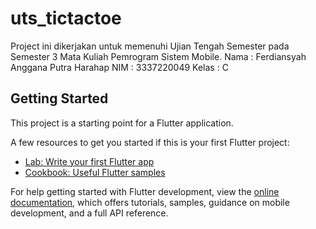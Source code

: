 # uts_tictactoe

Project ini dikerjakan untuk memenuhi Ujian Tengah Semester pada Semester 3 Mata Kuliah Pemrogram Sistem Mobile.
Nama : Ferdiansyah Anggana Putra Harahap
NIM : 3337220049
Kelas : C

## Getting Started

This project is a starting point for a Flutter application.

A few resources to get you started if this is your first Flutter project:

- [Lab: Write your first Flutter app](https://docs.flutter.dev/get-started/codelab)
- [Cookbook: Useful Flutter samples](https://docs.flutter.dev/cookbook)

For help getting started with Flutter development, view the
[online documentation](https://docs.flutter.dev/), which offers tutorials,
samples, guidance on mobile development, and a full API reference.
